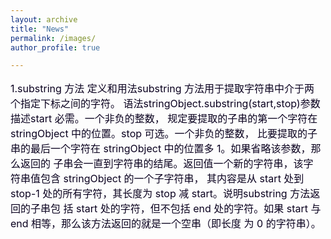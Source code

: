 ```yaml
---
layout: archive
title: "News"
permalink: /images/
author_profile: true

---
```


<!doctype html>
<html lang="zh">
<head>
    <meta charset="UTF-8">
    <title>文本折叠测试</title>
    <style>
        .a-text { font-size: 20px;color: #b30000;cursor: pointer;}
        .a-text:hover { color: red;}
        .p1 {font-size: 16px;color: #0a001f;width: 500px;  }
        .p2 { font-size: 16px; color: #0a001f; width: 500px; display: none;  }
    </style>
</head>
<body>
<p class="p1">
    1.substring 方法
    定义和用法substring 方法用于提取字符串中介于两个指定下标之间的字符。
    语法stringObject.substring(start,stop)参数 描述start 必需。一个非负的整数，
    规定要提取的子串的第一个字符在 stringObject 中的位置。stop 可选。一个非负的整数，
    比要提取的子串的最后一个字符在 stringObject 中的位置多 1。如果省略该参数，那么返回的
    子串会一直到字符串的结尾。返回值一个新的字符串，该字符串值包含 stringObject 的一个子字符串，
    其内容是从 start 处到 stop-1 处的所有字符，其长度为 stop 减 start。说明substring 方法返回的子串包
    括 start 处的字符，但不包括 end 处的字符。如果 start 与 end 相等，那么该方法返回的就是一个空串（即长度
    为 0 的字符串）。
</p>
</body>
<script src="https://cdn.bootcss.com/jquery/2.1.2/jquery.min.js"></script>
<script type="text/javascript">
    $(function () {
        text_foled('.p1', 100);
    });

    /**
     * jQuery 文本折叠展开特效
     * @param clas：存放文本的容器
     * @param num：要显示的字数
     */
    function text_foled(clas, num) {
        var num = num;
        var a = $("<a></a>").on('click', showText).addClass('a-text').text("【展开】");
        var b = $("<a></a>").on('click', showText).addClass('a-text').text("【折叠】");
        var p = $("<p></p>").addClass('p2');
        var str = $(clas).text();
        $(clas).after(p);
        if (str.length > num) {
            var text = str.substring(0, num) + "...";
            $(clas).html(text).append(a);
        }
        $('.p2').html(str).append(b);
        function showText() {
            $(this).parent().hide().siblings().show();
        }
    }
</script>
</html>
